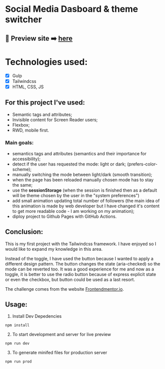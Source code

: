 # Social Media Dasboard & theme switcher

## 🎥  Preview site :arrow_right: [here](https://szymonrojek.github.io/sm-dashboard-theme-switcher/)

# Technologies used:
* [x] Gulp
* [x] Tailwindcss
* [x] HTML, CSS, JS

## For this project I've used:
- Semantic tags and attributes;
- Invisible content for Screen Reader users;
- Flexbox;
- RWD, mobile first.


### Main goals:
- semantics tags and attributes (semantics and their importance for accessibility);
- detect if the user has requested the mode: light or dark; (prefers-color-scheme);
- manually switching the mode between light/dark (smooth transition);
- when the page has been reloaded manually chosen mode has to stay the same;
- use the **sessionStorage** (when the session is finished then as a default will be theme chosen by the user in the "system preferences")
- add small animation updating total number of followers (the main idea of this animation is made by web developer but I have changed it's content to get more readable code - I am working on my animation);
- diploy project to Github Pages with GitHub Actions.

## Conclusion:
This is my first project with the Tailwindcss framework. I have enjoyed so I would like to expand my knowledge in this area.

Instead of the toggle, I have used the button because I wanted to apply a different design pattern. The button changes the state (aria-checked) so the mode can be reverted too. It was a good experience for me and now as a toggle, it is better to use the radio button because of express explicit state or even the checkbox, but button could be used as a last resort. 

The challenge comes from the website [Frontendmentor.io](https://www.frontendmentor.io/dashboard).

## Usage:

1. Install Dev Depedencies
```
npm install
```
2. To start development and server for live preview
```
npm run dev
```
3. To generate minifed files for production server
```
npm run prod 
```
